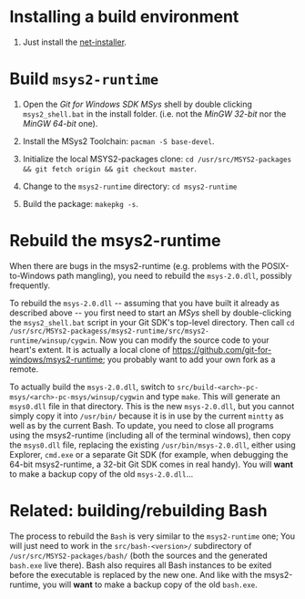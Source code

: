 # Installing a build environment

1. Just install the [net-installer](https://git-for-windows.github.io/#download-sdk).

# Build `msys2-⁠runtime`

1. Open the *Git for Windows SDK* *MSys* shell by double clicking `msys2_shell.bat` in the install folder. (i.e. not the *MinGW 32-bit* nor the *MinGW 64-bit* one).

2. Install the MSys2 Toolchain: `pacman -⁠S base-devel`.

3. Initialize the local MSYS2-packages clone: `cd /usr/src/MSYS2-packages && git fetch origin && git checkout master`.

4. Change to the `msys2-runtime` directory: `cd msys2-runtime`

5. Build the package: `makepkg -⁠s`.

# Rebuild the msys2-runtime

When there are bugs in the msys2-runtime (e.g. problems with the POSIX-to-Windows path mangling), you need to rebuild the `msys-2.0.dll`, possibly frequently.

To rebuild the `msys-2.0.dll` -- assuming that you have built it already as described above -- you first need to start an *MSys* shell by double-clicking the `msys2_shell.bat` script in your Git SDK's top-level directory. Then call `cd /usr/src/MSYs2-packagess/msys2-runtime/src/msys2-runtime/winsup/cygwin`. Now you can modify the source code to your heart's extent. It is actually a local clone of https://github.com/git-for-windows/msys2-runtime; you probably want to add your own fork as a remote.

To actually build the `msys-2.0.dll`, switch to `src/build-<arch>-pc-msys/<arch>-pc-msys/winsup/cygwin` and type `make`. This will generate an `msys0.dll` file in that directory. This is the new `msys-2.0.dll`, but you cannot simply copy it into `/usr/bin/` because it is in use by the current `mintty` as well as by the current Bash. To update, you need to close all programs using the msys2-runtime (including all of the terminal windows), then copy the `msys0.dll` file, replacing the existing `/usr/bin/msys-2.0.dll`, either using Explorer, `cmd.exe` or a separate Git SDK (for example, when debugging the 64-bit msys2-runtime, a 32-bit Git SDK comes in real handy). You will **want** to make a backup copy of the old `msys-2.0.dll`...

# Related: building/rebuilding Bash

The process to rebuild the `Bash` is very similar to the `msys2-runtime` one; You will just need to work in the `src/bash-<version>/` subdirectory of `/usr/src/MSYS2-packages/bash/` (both the sources and the generated `bash.exe` live there). Bash also requires all Bash instances to be exited before the executable is replaced by the new one. And like with the msys2-runtime, you will **want** to make a backup copy of the old `bash.exe`.